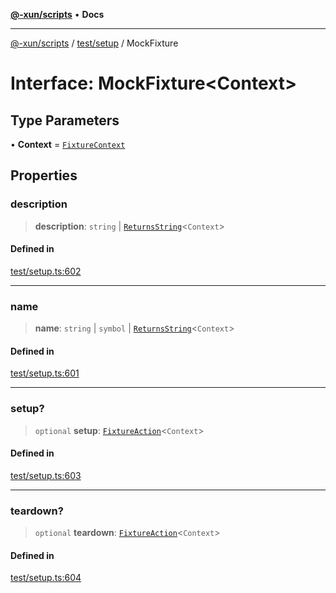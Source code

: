 [**@-xun/scripts**](../../../README.md) • **Docs**

***

[@-xun/scripts](../../../README.md) / [test/setup](../README.md) / MockFixture

# Interface: MockFixture\<Context\>

## Type Parameters

• **Context** = [`FixtureContext`](FixtureContext.md)

## Properties

### description

> **description**: `string` \| [`ReturnsString`](../type-aliases/ReturnsString.md)\<`Context`\>

#### Defined in

[test/setup.ts:602](https://github.com/Xunnamius/xscripts/blob/c4bd6059488244ad158454492e5cfe3fcc65a457/test/setup.ts#L602)

***

### name

> **name**: `string` \| `symbol` \| [`ReturnsString`](../type-aliases/ReturnsString.md)\<`Context`\>

#### Defined in

[test/setup.ts:601](https://github.com/Xunnamius/xscripts/blob/c4bd6059488244ad158454492e5cfe3fcc65a457/test/setup.ts#L601)

***

### setup?

> `optional` **setup**: [`FixtureAction`](../type-aliases/FixtureAction.md)\<`Context`\>

#### Defined in

[test/setup.ts:603](https://github.com/Xunnamius/xscripts/blob/c4bd6059488244ad158454492e5cfe3fcc65a457/test/setup.ts#L603)

***

### teardown?

> `optional` **teardown**: [`FixtureAction`](../type-aliases/FixtureAction.md)\<`Context`\>

#### Defined in

[test/setup.ts:604](https://github.com/Xunnamius/xscripts/blob/c4bd6059488244ad158454492e5cfe3fcc65a457/test/setup.ts#L604)
